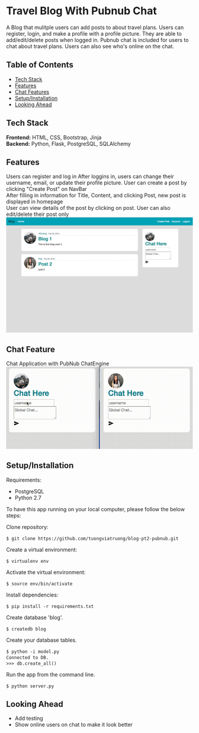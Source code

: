 # Travel Blog With Pubnub Chat
A Blog that mulitple users can add posts to about travel plans. Users can register, login, and make a profile with a profile picture. They are able to add/edit/delete posts when logged in.
Pubnub chat is included for users to chat about travel plans. Users can also see who's online on the chat.

## Table of Contents

* [Tech Stack](#tech-stack)
* [Features](#features)
* [Chat Features](#chatfeatures)
* [Setup/Installation](#installation)
* [Looking Ahead](#future)

## <a name="tech-stack"></a>Tech Stack

__Frontend:__ HTML, CSS, Bootstrap, Jinja <br>
__Backend:__ Python, Flask, PostgreSQL, SQLAlchemy<br>

## <a name="features"></a> Features
Users can register and log in
After loggins in, users can change their username, email, or update their profile picture.
User can create a post by clicking "Create Post" on NavBar <br>
After filling in information for Title, Content, and clicking Post, new post is displayed in homepage<br>
User can view details of the post by clicking on post. User can also edit/delete their post only <br>
<img src="flaskblog/static/blog.gif">

## <a name="chatfeatures"></a> Chat Feature
Chat Application with PubNub ChatEngine
<img src="flaskblog/static/chat.gif">

## <a name="installation"></a>Setup/Installation

Requirements:

- PostgreSQL
- Python 2.7

To have this app running on your local computer, please follow the below steps:

Clone repository:
```
$ git clone https://github.com/tuongviatruong/blog-pt2-pubnub.git
```
Create a virtual environment:
```
$ virtualenv env
```
Activate the virtual environment:
```
$ source env/bin/activate
```
Install dependencies:
```
$ pip install -r requirements.txt
```

Create database 'blog'.
```
$ createdb blog
```
Create your database tables.
```
$ python -i model.py
Connected to DB.
>>> db.create_all()

```
Run the app from the command line.
```
$ python server.py
```

## <a name='future'></a> Looking Ahead
* Add testing
* Show online users on chat to make it look better
